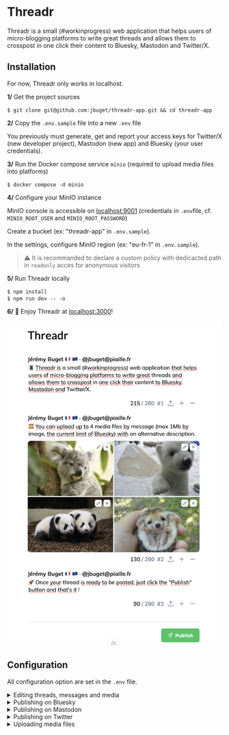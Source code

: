 # Threadr

Threadr is a small (#workinprogress) web application that helps users of micro-blogging platforms to write great threads and allows them to crosspost in one click their content to Bluesky, Mastodon and Twitter/X.

## Installation

For now, Threadr only works in localhost.

**1/** Get the project sources

```shell
$ git clone git@github.com:jbuget/threadr-app.git && cd threadr-app
```

**2/** Copy the `.env.sample` file into a new `.env` file

You previously must generate, get and report your access keys for Twitter/X (new developer project), Mastodon (new app) and Bluesky (your user credentials).

**3/** Run the Docker compose service `minio` (required to upload media files into platforms)

```shell
$ docker compose -d minio
```

**4/** Configure your MinIO instance

MinIO console is accessible on [localhost:9001](http://localhost:9001) (credentials in `.env`file, cf. `MINIO_ROOT_USER` and `MINIO_ROOT_PASSWORD`)

Create a bucket (ex: "threadr-app" in `.env.sample`).

In the settings, configure MinIO region (ex: "eu-fr-1" in `.env.sample`).

> ⚠️ It is recommanded to declare a custom policy with dedicacted path in `readonly` acces for anonymous visitors

**5/** Run Threadr locally

```shell
$ npm install
$ npm run dev -- -o
```

**6/** 🚀 Enjoy Threadr at [localhost:3000](http://localhost:3000)!

![Screenshot of Threader app](./threader.png)

## Configuration

All configuration option are set in the `.env` file.

<details>

<summary>Editing threads, messages and media</summary>

**`DISPLAYING_NAME`: string**

The name displayed on the header of each message in the Editor.

</details>

<details>

<summary>Publishing on Bluesky</summary>

**`BLUESKY_ENABLED`: boolean**

Activate or deactivate posting on Bluesky platform.

**`BLUESKY_URL`: URL**

Bluesky is based on the [Authenticated Transfer Protocol](https://atproto.com/guides/overview). 
Today, Bluesky API endpoint URL is `https://bsky.social` but maybe one day it will be a different one.

**`BLUESKY_IDENTIFIER`: string**

The username of the Bluesky publisher account.

**`BLUESKY_PASSWORD`: string**

The password of the Bluesky publisher account.

</details>

<details>

<summary>Publishing on Mastodon</summary>

**`MASTODON_ENABLED`: boolean**

Activate or deactivate posting on Mastodon platform.

**`MASTODON_URL`: URL**

The Mastodon instance URL.Check that the instance allows API.

**`MASTODON_ACCESS_TOKEN`: string**

The token of the Mastodon publisher app.

</details>

<details>

<summary>Publishing on Twitter</summary>

**`TWITTER_ENABLED`: boolean**

Activate or deactivate posting on Twitter platform.

> cf. [the official Twitter documentation](https://developer.twitter.com/en/docs/authentication/oauth-1-0a/api-key-and-secret) about how to generate tokens.

**`TWITTER_CONSUMER_KEY`: string**

The Twitter app Consumer Key.

**`TWITTER_CONSUMER_SECRET`: string**

The Twitter app Consumer Secret.

**`TWITTER_ACCESS_TOKEN`: string**

Twitter app’s authentication access token.

> cf. [OAuth 2.0 Authorization Code](https://developer.twitter.com/en/docs/authentication/oauth-2-0/authorization-code)
**`TWITTER_ACCESS_SECRET`: string**

Twitter app’s authentication access secret.
</details>

<details>

<summary>Uploading media files</summary>

**`MINIO_ENDPOINT`: URL**

The endpoint URL of MinIO/S3 server on which temporarily upload media files.

**`MINIO_REGION`: string**

The region of the MinIO/S3 server.

**`MINIO_BUCKET_NAME`: string**

The bucket where the media files will be upload before being sent to platforms.

**`MINIO_MEDIA_PATH`: string**

The folder path inside the bucket.

**`MINIO_ACCESS_KEY`: string**

The MinIO access key to access the bucket in order to deposit media files.

**`MINIO_SECRET_KEY`: string**

The MinIO access secret key to access the bucket in order to deposit media files.

**`MINIO_ROOT_USER`: string**

The MinIO administration account username (used for docker-compose MinIO container).

**`MINIO_ROOT_PASSWORD`: string**

The MinIO administration account password (used for docker-compose MinIO container).

</details>
